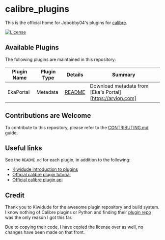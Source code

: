 # calibre_plugins

This is the official home for Jobobby04's plugins for [calibre][calibre-url].

[![License][license-image]][license-url]

## Available Plugins

The following plugins are maintained in this repository:

| Plugin Name | Plugin Type | Details                       | Summary                                                   |
|-------------|-------------|-------------------------------|-----------------------------------------------------------|
| EkaPortal   | Metadata    | [README](ekaportal/README.md) | Download metadata from [Eka's Portal][https://aryion.com] |

## Contributions are Welcome

To contribute to this repository, please refer to the
[CONTRIBUTING.md][contributing-url] guide.

## Useful links

See the `README.md` for each plugin, in addition to the following:

- [Kiwidude introduction to plugins](https://www.mobileread.com/forums/showthread.php?t=118680)
- [Official calibre plugin tutorial](https://manual.calibre-ebook.com/creating_plugins.html)
- [Official calibre plugin api](https://manual.calibre-ebook.com/plugins.html)

## Credit
Thank you to Kiwidude for the awesome plugin repository and build system. I know nothing of Calibre plugins or Python and finding their [plugin repo](https://github.com/kiwidude68/calibre_plugins)
was the only reason I got this far.

Due to copying their code, I have copied the license over as well, no changes have been made on that front.

[license-image]: https://img.shields.io/badge/License-GPL-blue.svg
[license-url]: LICENSE.md

[calibre-url]: https://calibre-ebook.com/
[contributing-url]: CONTRIBUTING.md
